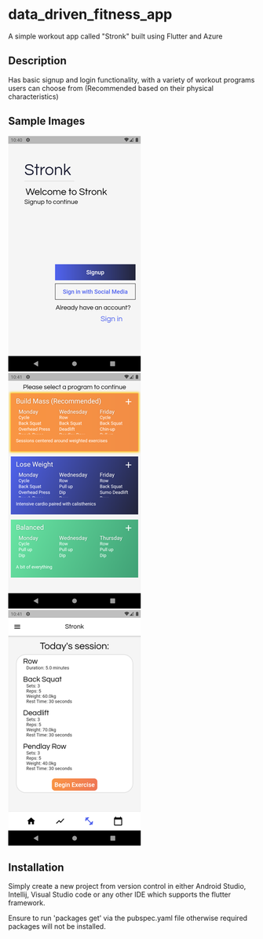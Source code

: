# data_driven_fitness_app
A simple workout app called "Stronk" built using Flutter and Azure

## Description
Has basic signup and login functionality, with a variety of workout programs users can choose from (Recommended based on their physical characteristics)

## Sample Images
![Home screen](/images/homescreenshot.png)
![Program selection screen](/images/programscreenshot.png)
![Workout overview screen](/images/workoutscreenshot.png)

## Installation
Simply create a new project from version control in either Android Studio, Intellij, Visual Studio code or any other IDE which supports the flutter framework.

Ensure to run 'packages get' via the pubspec.yaml file otherwise required packages will not be installed.
